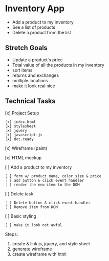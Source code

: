 # Inventory App
- Add a product to my inventory
- See a list of products
- Delete a product from the list

## Stretch Goals

- Update a product's price
- Total value of all the products in my inventory
- sort items
- returns and exchanges
- multiple locations
- make it look real nice

## Technical Tasks

[x] Project Setup

    [x] index.html
    [x] stylesheet
    [x] jquery
    [x] javascript.js
    [x] doc.ready

[x] Wireframe (paint)

[x] HTML mockup

[ ] Add a product to my inventory

    [ ] form w/ product name, color size & price
    [ ] add button & click event handler
    [ ] render the new item to the DOM

[ ] Delete task

    [ ] Delete button & click event handler
    [ ] Remove item from DOM

[ ] Basic styling

    [ ] make it look not awful


Steps:
1. create & link js, jquery, and style sheet
2. generate wireframe
3. create wireframe with html